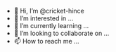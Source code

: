 - 👋 Hi, I’m @cricket-hince
- 👀 I’m interested in ...
- 🌱 I’m currently learning ...
- 💞️ I’m looking to collaborate on ...
- 📫 How to reach me ...

<!---
cricket-hince/cricket-hince is a ✨ special ✨ repository because its `README.md` (this file) appears on your GitHub profile.
You can click the Preview link to take a look at your changes.
--->
